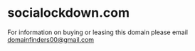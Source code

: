 # socialockdown.com
For information on buying or leasing this domain please email domainfinders00@gmail.com
